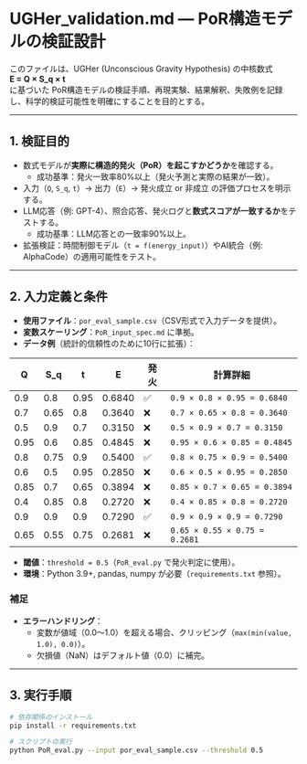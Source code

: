 # UGHer_validation.md — PoR構造モデルの検証設計

このファイルは、UGHer (Unconscious Gravity Hypothesis) の中核数式  
**E = Q × S_q × t**  
に基づいた PoR構造モデルの検証手順、再現実験、結果解釈、失敗例を記録し、科学的検証可能性を明確にすることを目的とする。

---

## 1. 検証目的

- 数式モデルが**実際に構造的発火（PoR）を起こすかどうか**を確認する。  
  - 成功基準：発火一致率80%以上（発火予測と実際の結果が一致）。
- 入力（`Q`, `S_q`, `t`）→ 出力（`E`）→ 発火成立 or 非成立 の評価プロセスを明示する。  
- LLM応答（例: GPT-4）、照合応答、発火ログと**数式スコアが一致するか**をテストする。  
  - 成功基準：LLM応答との一致率90%以上。
- 拡張検証：時間制御モデル（`t = f(energy_input)`）やAI統合（例: AlphaCode）の適用可能性をテスト。

---

## 2. 入力定義と条件

- **使用ファイル**：`por_eval_sample.csv`（CSV形式で入力データを提供）。
- **変数スケーリング**：`PoR_input_spec.md` に準拠。
- **データ例**（統計的信頼性のために10行に拡張）：

| Q   | S_q | t   | E       | 発火 | 計算詳細                     |
|-----|-----|-----|---------|------|------------------------------|
| 0.9 | 0.8 | 0.95| 0.6840  | ✅   | `0.9 × 0.8 × 0.95 = 0.6840` |
| 0.7 | 0.65| 0.8 | 0.3640  | ❌   | `0.7 × 0.65 × 0.8 = 0.3640` |
| 0.5 | 0.9 | 0.7 | 0.3150  | ❌   | `0.5 × 0.9 × 0.7 = 0.3150`  |
| 0.95| 0.6 | 0.85| 0.4845  | ❌   | `0.95 × 0.6 × 0.85 = 0.4845`|
| 0.8 | 0.75| 0.9 | 0.5400  | ✅   | `0.8 × 0.75 × 0.9 = 0.5400` |
| 0.6 | 0.5 | 0.95| 0.2850  | ❌   | `0.6 × 0.5 × 0.95 = 0.2850` |
| 0.85| 0.7 | 0.65| 0.3894  | ❌   | `0.85 × 0.7 × 0.65 = 0.3894`|
| 0.4 | 0.85| 0.8 | 0.2720  | ❌   | `0.4 × 0.85 × 0.8 = 0.2720` |
| 0.9 | 0.9 | 0.9 | 0.7290  | ✅   | `0.9 × 0.9 × 0.9 = 0.7290`  |
| 0.65| 0.55| 0.75| 0.2681  | ❌   | `0.65 × 0.55 × 0.75 = 0.2681`|

- **閾値**：`threshold = 0.5`（`PoR_eval.py` で発火判定に使用）。
- **環境**：Python 3.9+, pandas, numpy が必要（`requirements.txt` 参照）。

### 補足
- **エラーハンドリング**：
  - 変数が値域（0.0～1.0）を超える場合、クリッピング（`max(min(value, 1.0), 0.0)`）。
  - 欠損値（NaN）はデフォルト値（0.0）に補完。

---

## 3. 実行手順

```bash
# 依存関係のインストール
pip install -r requirements.txt

# スクリプトの実行
python PoR_eval.py --input por_eval_sample.csv --threshold 0.5